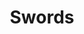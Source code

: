 ---
layout: prop
title: Swords
categories: weapons
images: ["assets/weapons/swords/Weapons swords detonator.JPG"]
desc: null
---